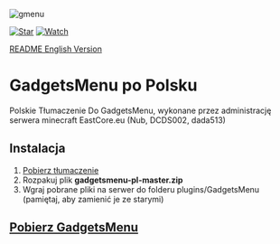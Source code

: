![gmenu](https://camo.githubusercontent.com/095ccaf913fbfcd84a4942747df23de5e3bd9648/68747470733a2f2f706c656173652d7577752e6d652f657a584439452e706e67)

[![Star](https://img.shields.io/github/stars/eastcore/gadgetsmenu-pl?style=social)](https://github.com/eastcore/gadgetsmenu-pl) [![Watch](https://img.shields.io/github/watchers/eastcore/gadgetsmenu-pl?label=Watch&style=social)](https://github.com/eastcore/gadgetsmenu-pl)

[README English Version](https://github.com/eastcore/gadgetsmenu-pl/blob/master/README-EN.md)
# GadgetsMenu po Polsku
Polskie Tłumaczenie Do GadgetsMenu, wykonane przez administrację serwera minecraft EastCore.eu (Nub, DCDS002, dada513)
## Instalacja
1. [Pobierz tłumaczenie](https://github.com/eastcore/gadgetsmenu-pl/archive/master.zip)
2. Rozpakuj plik **gadgetsmenu-pl-master.zip**
3. Wgraj pobrane pliki na serwer do folderu plugins/GadgetsMenu (pamiętaj, aby zamienić je ze starymi)
## [Pobierz GadgetsMenu](https://www.spigotmc.org/resources/gadgetsmenu-1-8-1-14-4.10885/)
